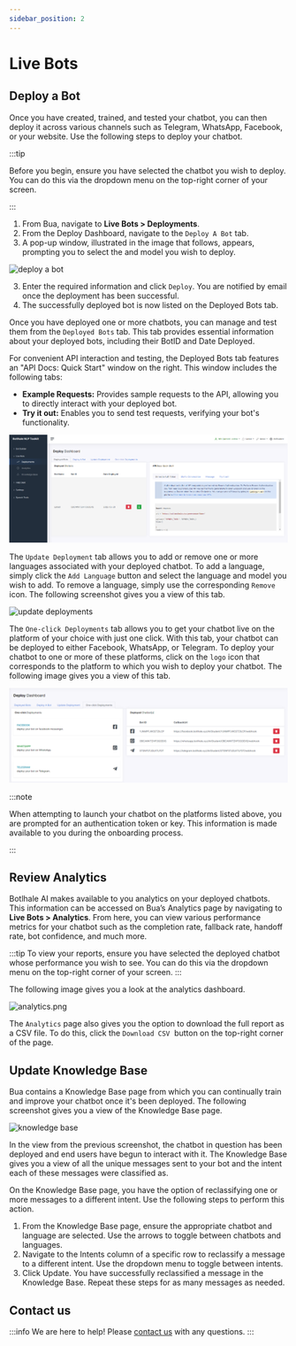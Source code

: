 ```yaml
---
sidebar_position: 2
---
```


# Live Bots

## Deploy a Bot

Once you have created, trained, and tested your chatbot, you can then deploy it across various channels such as Telegram, WhatsApp, Facebook, or your website. Use the following steps to deploy your chatbot.


:::tip

Before you begin, ensure you have selected the chatbot you wish to deploy. You can 
do this via the dropdown menu on the top-right corner of your screen.

:::


1. From Bua, navigate to **Live Bots > Deployments**. 
2. From the Deploy Dashboard, navigate to the `Deploy A Bot` tab.
3. A pop-up window, illustrated in the image that follows, appears, prompting you to select the and model you wish to deploy.


![deploy a bot](https://botlhale-ai-assets.s3.amazonaws.com/doc-imgs/deploy-a-bot.png)


3. Enter the required information and click `Deploy`. You are notified by email once the deployment has been successful.
4. The successfully deployed bot is now listed on the Deployed Bots tab.



Once you have deployed one or more chatbots, you can manage and test them from the `Deployed Bots` tab. This tab provides essential information about your deployed bots, including their BotID and Date Deployed.

For convenient API interaction and testing, the Deployed Bots tab features an "API Docs: Quick Start" window on the right.  This window includes the following tabs:

- **Example Requests:** Provides sample requests to the API, allowing you to directly interact with your deployed bot.
- **Try it out:** Enables you to send test requests, verifying your bot's functionality.


![deployments](/img/deployments.PNG)


The `Update Deployment` tab allows you to add or remove one or more languages associated with your deployed chatbot.
To add a language, simply click the `Add Language` button and select the language and model you wish to add. To remove a 
language, simply use the corresponding `Remove` icon. The following screenshot gives you a view of this tab.


![update deployments](https://botlhale-ai-assets.s3.amazonaws.com/doc-imgs/update-deployments.png)

The `One-click Deployments` tab allows you to get your chatbot live on the platform of your choice with just one click. With this tab, 
your chatbot can be deployed to either Facebook, WhatsApp, or Telegram. To deploy your chatbot to one or more of these platforms, 
click on the `logo` icon that corresponds to the platform to which you wish to deploy your chatbot. The following image gives you a view 
of this tab.

![One-Click-Deployments](/img/one-click.PNG)


:::note

When attempting to launch your chatbot on the platforms listed above, you are prompted for an authentication token or key. This information is made available to you during the onboarding process.

:::



## Review Analytics

Botlhale AI makes available to you analytics on your deployed chatbots. This information can be accessed on Bua’s Analytics page by navigating to **Live Bots > Analytics**. From here, you can view various performance metrics for your chatbot such as the completion rate, fallback rate, handoff rate, bot confidence, and  much more.

:::tip
To view your reports, ensure you have selected the deployed chatbot whose performance 
you wish to see. You can do this via the dropdown menu on the top-right corner of your 
screen.
:::

The following image gives you a look at the analytics dashboard.

![analytics.png](https://botlhale-ai-assets.s3.amazonaws.com/doc-imgs/botbuilder-analytics.png)

The `Analytics` page also gives you the option to download the full report as a CSV file. To do this, click the `Download CSV` 
button on the top-right corner of the page.



## Update Knowledge Base

Bua contains a Knowledge Base page from which you can continually 
train and improve your chatbot once it's been deployed. The following screenshot gives you a view
of the Knowledge Base page.

![knowledge base](https://botlhale-ai-assets.s3.amazonaws.com/doc-imgs/knowledge-base.png)

In the view from the previous screenshot, the chatbot in question has been deployed and end users have begun to
interact with it. The Knowledge Base gives you a view of all the unique messages sent to your bot and the intent each of 
these messages were classified as.

On the Knowledge Base page, you have the option of reclassifying one or more messages to a different intent. 
Use the following steps to perform this action.


1. From the Knowledge Base page, ensure the appropriate chatbot and language are selected. Use the arrows to toggle between chatbots and languages.
2. Navigate to the Intents column of a specific row to reclassify a message to a different intent. Use the dropdown menu to toggle between intents.
3. Click Update. You have successfully reclassified a message in the Knowledge Base. Repeat these steps for as many messages as needed.


## Contact us

:::info
We are here to help! Please [contact us](mailto:support@botlhale.ai) with any questions.
:::